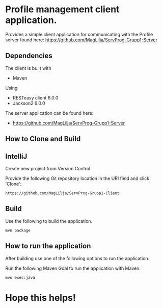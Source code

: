 # Profile management client application. 

Provides a simple client application for communicating with the Profile server found here:
https://github.com/MagLilja/ServProg-Grupp1-Server

## Dependencies

The client is built with 
- Maven

Using
- RESTeasy client 6.0.0
- Jackson2 6.0.0

The server application can be found here:
- https://github.com/MagLilja/ServProg-Grupp1-Server

## How to Clone and Build

## IntelliJ

Create new project from Version Control

Provide the following Git repository location in the URI field and click 'Clone':

    https://github.com/MagLilja/ServProg-Grupp1-Client

## Build
Use the following to build the application.

    mvn package

## How to run the application
After building use one of the following options to run the application.

Run the following Maven Goal to run the application with Maven:

    mvn exec:java


# Hope this helps!